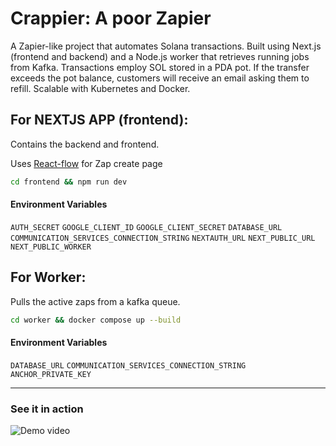 # Crappier: A poor Zapier

A Zapier-like project that automates Solana transactions. Built using Next.js (frontend and backend) and a Node.js worker that retrieves running jobs from Kafka. Transactions employ SOL stored in a PDA pot. If the transfer exceeds the pot balance, customers will receive an email asking them to refill. Scalable with Kubernetes and Docker.

## For NEXTJS APP (frontend):

Contains the backend and frontend.

Uses [React-flow](https://reactflow.dev) for Zap create page

```bash
cd frontend && npm run dev
```

#### Environment Variables

`AUTH_SECRET`
`GOOGLE_CLIENT_ID`
`GOOGLE_CLIENT_SECRET`
`DATABASE_URL`
`COMMUNICATION_SERVICES_CONNECTION_STRING`
`NEXTAUTH_URL`
`NEXT_PUBLIC_URL`
`NEXT_PUBLIC_WORKER`

## For Worker:

Pulls the active zaps from a kafka queue.

```bash
cd worker && docker compose up --build
```

#### Environment Variables

`DATABASE_URL`
`COMMUNICATION_SERVICES_CONNECTION_STRING`
`ANCHOR_PRIVATE_KEY`

---

### See it in action

![Demo video](https://www.youtube.com/watch?v=r8aTzBHcSoE)
